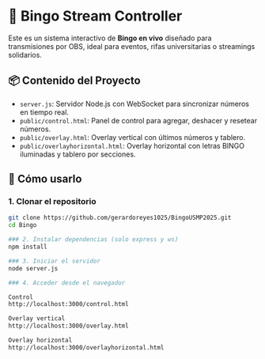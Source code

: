 # 🎉 Bingo Stream Controller

Este es un sistema interactivo de **Bingo en vivo** diseñado para transmisiones por OBS, ideal para eventos, rifas universitarias o streamings solidarios.

## 📦 Contenido del Proyecto

- `server.js`: Servidor Node.js con WebSocket para sincronizar números en tiempo real.
- `public/control.html`: Panel de control para agregar, deshacer y resetear números.
- `public/overlay.html`: Overlay vertical con últimos números y tablero.
- `public/overlayhorizontal.html`: Overlay horizontal con letras BINGO iluminadas y tablero por secciones.

## 🚀 Cómo usarlo

### 1. Clonar el repositorio

```bash
git clone https://github.com/gerardoreyes1025/BingoUSMP2025.git
cd Bingo

### 2. Instalar dependencias (solo express y ws)
npm install

### 3. Iniciar el servidor
node server.js

### 4. Acceder desde el navegador

Control
http://localhost:3000/control.html

Overlay vertical
http://localhost:3000/overlay.html

Overlay horizontal
http://localhost:3000/overlayhorizontal.html


